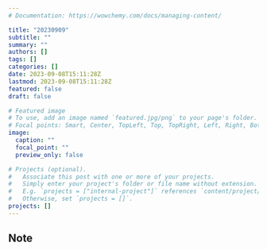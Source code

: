 ```yaml
---
# Documentation: https://wowchemy.com/docs/managing-content/

title: "20230909"
subtitle: ""
summary: ""
authors: []
tags: []
categories: []
date: 2023-09-08T15:11:28Z
lastmod: 2023-09-08T15:11:28Z
featured: false
draft: false

# Featured image
# To use, add an image named `featured.jpg/png` to your page's folder.
# Focal points: Smart, Center, TopLeft, Top, TopRight, Left, Right, BottomLeft, Bottom, BottomRight.
image:
  caption: ""
  focal_point: ""
  preview_only: false

# Projects (optional).
#   Associate this post with one or more of your projects.
#   Simply enter your project's folder or file name without extension.
#   E.g. `projects = ["internal-project"]` references `content/project/deep-learning/index.md`.
#   Otherwise, set `projects = []`.
projects: []
---
```


## Note

